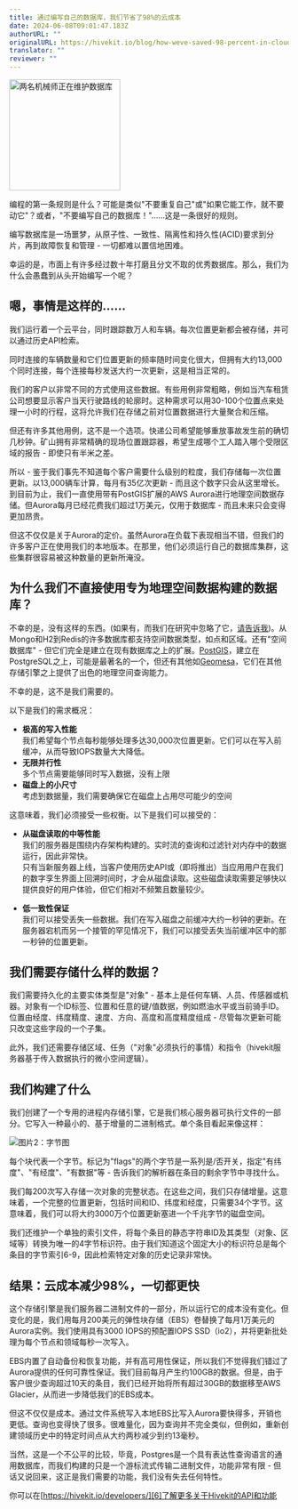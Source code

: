 ```yaml
---
title: 通过编写自己的数据库，我们节省了98%的云成本
date: 2024-06-08T09:01:47.183Z
authorURL: ""
originalURL: https://hivekit.io/blog/how-weve-saved-98-percent-in-cloud-costs-by-writing-our-own-database/
translator: ""
reviewer: ""
---
```


<img src="https://hivekit.io/blog/how-weve-saved-98-percent-in-cloud-costs-by-writing-our-own-database/title.png" alt="两名机械师正在维护数据库" width="200" height="200">

编程的第一条规则是什么？可能是类似"不要重复自己"或"如果它能工作，就不要动它"？或者，"不要编写自己的数据库！"……这是一条很好的规则。

编写数据库是一场噩梦，从原子性、一致性、隔离性和持久性(ACID)要求到分片，再到故障恢复和管理 - 一切都难以置信地困难。

幸运的是，市面上有许多经过数十年打磨且分文不取的优秀数据库。那么，我们为什么会愚蠢到从头开始编写一个呢？

嗯，事情是这样的……
-----------------------

我们运行着一个云平台，同时跟踪数万人和车辆。每次位置更新都会被存储，并可以通过历史API检索。

同时连接的车辆数量和它们位置更新的频率随时间变化很大，但拥有大约13,000个同时连接，每个连接每秒发送大约一次更新，这是相当正常的。

我们的客户以非常不同的方式使用这些数据。有些用例非常粗略，例如当汽车租赁公司想要显示客户当天行驶路线的轮廓时。这种需求可以用30-100个位置点来处理一小时的行程，这将允许我们在存储之前对位置数据进行大量聚合和压缩。

但还有许多其他用例，这不是一个选项。快递公司希望能够重放事故发生前的确切几秒钟。矿山拥有非常精确的现场位置跟踪器，希望生成哪个工人踏入哪个受限区域的报告 - 即使只有半米之差。

所以 - 鉴于我们事先不知道每个客户需要什么级别的粒度，我们存储每一次位置更新。以13,000辆车计算，每月有35亿次更新 - 而且这个数字只会从这里增长。到目前为止，我们一直使用带有PostGIS扩展的AWS Aurora进行地理空间数据存储。但Aurora每月已经花费我们超过1万美元，仅用于数据库 - 而且未来只会变得更加昂贵。

但这不仅仅是关于Aurora的定价。虽然Aurora在负载下表现相当不错，但我们的许多客户正在使用我们的本地版本。在那里，他们必须运行自己的数据库集群，这些集群很容易被这种数量的更新所淹没。

为什么我们不直接使用专为地理空间数据构建的数据库？
-----------------------------------------------------------------------

不幸的是，没有这样的东西。(如果有，而我们在研究中忽略了它，[请告诉我][3])。从Mongo和H2到Redis的许多数据库都支持空间数据类型，如点和区域。还有"空间数据库" - 但它们完全是建立在现有数据库之上的扩展。[PostGIS][4]，建立在PostgreSQL之上，可能是最著名的一个，但还有其他如[Geomesa][5]，它们在其他存储引擎之上提供了出色的地理空间查询能力。

不幸的是，这不是我们需要的。

以下是我们的需求概况：

*   **极高的写入性能**  
    我们希望每个节点每秒能够处理多达30,000次位置更新。它们可以在写入前缓冲，从而导致IOPS数量大大降低。
*   **无限并行性**  
    多个节点需要能够同时写入数据，没有上限
*   **磁盘上的小尺寸**  
    考虑到数据量，我们需要确保它在磁盘上占用尽可能少的空间

这意味着，我们必须接受一些权衡。以下是我们可以接受的：

*   **从磁盘读取的中等性能**  
    我们的服务器是围绕内存架构构建的。实时流的查询和过滤针对内存中的数据运行，因此非常快。  
    只有当新服务器上线，当客户使用历史API或（即将推出）当应用用户在我们的数字孪生界面上回溯时间时，才会从磁盘读取。这些磁盘读取需要足够快以提供良好的用户体验，但它们相对不频繁且数量较少。
    
*   **低一致性保证**  
    我们可以接受丢失一些数据。我们在写入磁盘之前缓冲大约一秒钟的更新。在服务器宕机而另一个接管的罕见情况下，我们可以接受丢失当前缓冲区中的那一秒钟的位置更新。
    

我们需要存储什么样的数据？
--------------------------------------

我们需要持久化的主要实体类型是"对象" - 基本上是任何车辆、人员、传感器或机器。对象有一个ID标签、位置和任意的键/值数据，例如燃油水平或当前骑手ID。位置由经度、纬度精度、速度、方向、高度和高度精度组成 - 尽管每次更新可能只改变这些字段的一个子集。

此外，我们还需要存储区域、任务（"对象"必须执行的事情）和指令（hivekit服务器基于传入数据执行的微小空间逻辑）。

我们构建了什么
----------------

我们创建了一个专用的进程内存储引擎，它是我们核心服务器可执行文件的一部分。它写入一种最小的、基于增量的二进制格式。单个条目看起来像这样：

![图片2：字节图][2]

每个块代表一个字节。标记为"flags"的两个字节是一系列是/否开关，指定"有纬度"、"有经度"、"有数据"等 - 告诉我们的解析器在条目的剩余字节中寻找什么。

我们每200次写入存储一次对象的完整状态。在这些之间，我们只存储增量。这意味着，一个完整的位置更新，包括时间和ID、纬度和经度，只需要34个字节。这意味着，我们可以将大约3000万个位置更新塞进一个千兆字节的磁盘空间。

我们还维护一个单独的索引文件，将每个条目的静态字符串ID及其类型（对象、区域等）转换为唯一的4字节标识符。由于我们知道这个固定大小的标识符总是每个条目的字节索引6-9，因此检索特定对象的历史记录非常快。

结果：云成本减少98%，一切都更快
---------------------------------------------------------------

这个存储引擎是我们服务器二进制文件的一部分，所以运行它的成本没有变化。但变化的是，我们用每月200美元的弹性块存储（EBS）卷替换了每月1万美元的Aurora实例。我们使用具有3000 IOPS的预配置IOPS SSD（io2），并将更新批处理为每个节点和领域每秒一次写入。

EBS内置了自动备份和恢复功能，并有高可用性保证，所以我们不觉得我们错过了Aurora提供的任何可靠性保证。我们目前每月产生约100GB的数据。但是，由于客户很少查询超过10天的条目，我们已经开始将所有超过30GB的数据移至AWS Glacier，从而进一步降低我们的EBS成本。

但这不仅仅是成本。通过文件系统写入本地EBS比写入Aurora要快得多，开销也更低。查询也变得快了很多。很难量化，因为查询并不完全类似，但例如，重新创建领域历史中的特定时间点从大约两秒减少到约13毫秒。

当然，这是一个不公平的比较，毕竟，Postgres是一个具有表达性查询语言的通用数据库，而我们构建的只是一个游标流式传输二进制文件，功能非常有限 - 但话又说回来，这正是我们需要的功能，我们没有失去任何特性。

你可以在[https://hivekit.io/developers/][6]了解更多关于Hivekit的API和功能

[1]: https://hivekit.io/blog/how-weve-saved-98-percent-in-cloud-costs-by-writing-our-own-database/title.png
[2]: https://hivekit.io/blog/how-weve-saved-98-percent-in-cloud-costs-by-writing-our-own-database/byte-diagram.png
[3]: mailto:wolfram@hivekit.io
[4]: https://postgis.net/
[5]: https://www.geomesa.org/
[6]: https://hivekit.io/developers/
